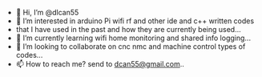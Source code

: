 - 👋 Hi, I’m @dlcan55
- 👀 I’m interested in arduino Pi wifi rf and other ide and c++ written codes 
- that I have used in the past and how they are currently being used...
- 🌱 I’m currently learning wifi home monitoring and shared info logging...
- 💞️ I’m looking to collaborate on cnc nmc and machine control types of codes...
- 📫 How to reach me? send to dcan55@gmail.com..

<!---
dlcan55/dlcan55 is a ✨ special ✨ repository because its `README.md` (this file) appears on your GitHub profile.
You can click the Preview link to take a look at your changes.
--->
